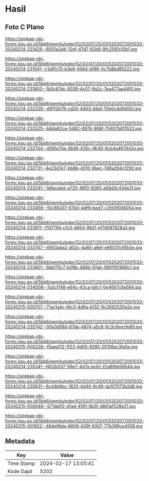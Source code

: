 # Hasil

## Foto C Plano

https://sirekap-obj-formc.kpu.go.id/5bb6/pemilu/pdpr/52/02/07/20/01/5202072001033-20240214-231429--8501a2d4-12ef-47d7-82b8-9fc2591c10b1.jpg

https://sirekap-obj-formc.kpu.go.id/5bb6/pemilu/pdpr/52/02/07/20/01/5202072001033-20240214-231541--c1a91c13-b3e9-4064-bf96-0c7b8bd95222.jpg

https://sirekap-obj-formc.kpu.go.id/5bb6/pemilu/pdpr/52/02/07/20/01/5202072001033-20240214-231800--1b0c67dc-8339-4c07-9a2c-7ea477aa44f0.jpg

https://sirekap-obj-formc.kpu.go.id/5bb6/pemilu/pdpr/52/02/07/20/01/5202072001033-20240214-232205--d9112b79-cd20-4403-b9af-70e0c4dfd050.jpg

https://sirekap-obj-formc.kpu.go.id/5bb6/pemilu/pdpr/52/02/07/20/01/5202072001033-20240214-232525--b8da82ce-5482-4976-968f-70407b811523.jpg

https://sirekap-obj-formc.kpu.go.id/5bb6/pemilu/pdpr/52/02/07/20/01/5202072001033-20240214-232744--d56fa70a-36d9-435c-9b30-8cb4a467442e.jpg

https://sirekap-obj-formc.kpu.go.id/5bb6/pemilu/pdpr/52/02/07/20/01/5202072001033-20240214-232731--4e23d7e7-bb8b-4010-8bec-748a294cf290.jpg

https://sirekap-obj-formc.kpu.go.id/5bb6/pemilu/pdpr/52/02/07/20/01/5202072001033-20240214-233241--1d6acebd-a725-48f0-9265-a58d3c434e2f.jpg

https://sirekap-obj-formc.kpu.go.id/5bb6/pemilu/pdpr/52/02/07/20/01/5202072001033-20240214-233459--10c98307-67b0-4df9-bed7-c2fd3f006054.jpg

https://sirekap-obj-formc.kpu.go.id/5bb6/pemilu/pdpr/52/02/07/20/01/5202072001033-20240214-233611--f10711fd-c1c0-4654-962f-ef7d087828a3.jpg

https://sirekap-obj-formc.kpu.go.id/5bb6/pemilu/pdpr/52/02/07/20/01/5202072001033-20240214-233747--4950a4a2-d02c-4a65-a9ef-e66031c95b5e.jpg

https://sirekap-obj-formc.kpu.go.id/5bb6/pemilu/pdpr/52/02/07/20/01/5202072001033-20240214-233801--5bb175c7-b09b-488d-97ab-9901f01889c1.jpg

https://sirekap-obj-formc.kpu.go.id/5bb6/pemilu/pdpr/52/02/07/20/01/5202072001033-20240214-234008--7a3cf148-e64c-43ca-b6c1-0e4667c6e584.jpg

https://sirekap-obj-formc.kpu.go.id/5bb6/pemilu/pdpr/52/02/07/20/01/5202072001033-20240215-000707--71ac1a4c-f4c3-4d9a-b132-9c2692530e2e.jpg

https://sirekap-obj-formc.kpu.go.id/5bb6/pemilu/pdpr/52/02/07/20/01/5202072001033-20240214-235742--00a3d58d-87de-4874-a5c8-6c3c6eecfe89.jpg

https://sirekap-obj-formc.kpu.go.id/5bb6/pemilu/pdpr/52/02/07/20/01/5202072001033-20240215-000228--f5aea112-1f23-4d05-9285-25156ec3fa5e.jpg

https://sirekap-obj-formc.kpu.go.id/5bb6/pemilu/pdpr/52/02/07/20/01/5202072001033-20240214-235341--f452b537-58e7-4d7a-bcb1-22a8fbb56544.jpg

https://sirekap-obj-formc.kpu.go.id/5bb6/pemilu/pdpr/52/02/07/20/01/5202072001033-20240214-235831--6cd4b9bc-1825-4d40-9c49-da107073b2d6.jpg

https://sirekap-obj-formc.kpu.go.id/5bb6/pemilu/pdpr/52/02/07/20/01/5202072001033-20240215-000046--571da1f2-d1ad-4191-9b3f-d661af528e21.jpg

https://sirekap-obj-formc.kpu.go.id/5bb6/pemilu/pdpr/52/02/07/20/01/5202072001033-20240215-001622--484ef6de-8609-439f-9307-77b399ce4509.jpg


## Metadata

| Key        | Value               |
| ---------- | ------------------- |
| Time Stamp | 2024-02-17 13:05:41 |
| Kode Dapil | 5202                |



